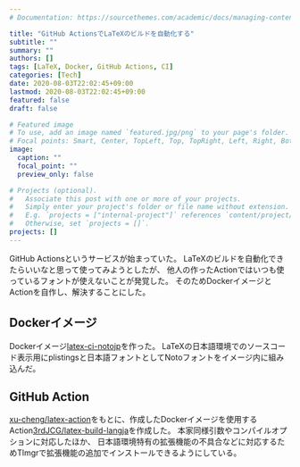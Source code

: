 ```yaml
---
# Documentation: https://sourcethemes.com/academic/docs/managing-content/

title: "GitHub ActionsでLaTeXのビルドを自動化する"
subtitle: ""
summary: ""
authors: []
tags: [LaTeX, Docker, GitHub Actions, CI]
categories: [Tech]
date: 2020-08-03T22:02:45+09:00
lastmod: 2020-08-03T22:02:45+09:00
featured: false
draft: false

# Featured image
# To use, add an image named `featured.jpg/png` to your page's folder.
# Focal points: Smart, Center, TopLeft, Top, TopRight, Left, Right, BottomLeft, Bottom, BottomRight.
image:
  caption: ""
  focal_point: ""
  preview_only: false

# Projects (optional).
#   Associate this post with one or more of your projects.
#   Simply enter your project's folder or file name without extension.
#   E.g. `projects = ["internal-project"]` references `content/project/deep-learning/index.md`.
#   Otherwise, set `projects = []`.
projects: []
---
```


GitHub Actionsというサービスが始まっていた。
LaTeXのビルドを自動化できたらいいなと思って使ってみようとしたが、
他人の作ったActionではいつも使っているフォントが使えないことが発覚した。
そのためDockerイメージとActionを自作し、解決することにした。

## Dockerイメージ
Dockerイメージ[latex-ci-notojp](https://hub.docker.com/repository/docker/3rdjcg/latex-ci-notojp)を作った。
LaTeXの日本語環境でのソースコード表示用にplistingsと日本語フォントとしてNotoフォントをイメージ内に組み込んだ。

## GitHub Action
[xu-cheng/latex-action](https://github.com/xu-cheng/latex-action)をもとに、作成したDockerイメージを使用するAction[3rdJCG/latex-build-langja](https://github.com/3rdJCG/latex-build-langja)を作成した。
本家同様引数やコンパイルオプションに対応したほか、
日本語環境特有の拡張機能の不具合などに対応するためTlmgrで拡張機能の追加でインストールできるようにしている。
